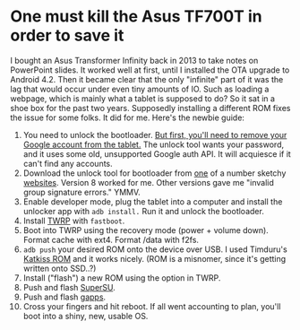 # One must kill the Asus TF700T in order to save it
I bought an Asus Transformer Infinity back in 2013 to take notes on PowerPoint slides. It worked well at first, until I installed the OTA upgrade to Android 4.2. Then it became clear that the only "infinite" part of it was the lag that would occur under even tiny amounts of IO.  Such as loading a webpage, which is mainly what a tablet is supposed to do?  So it sat in a shoe box for the past two years.  Supposedly installing a different ROM fixes the issue for some folks.  It did for me.  Here's the newbie guide:

1. You need to unlock the bootloader.  [But first, you'll need to remove your Google account from the tablet.](http://www.transformerforums.com/forum/transformer-pad-300-development/45021-password-needed-unlock-3.html) The unlock tool wants your password, and it uses some old, unsupported Google auth API.  It will acquiesce if it can't find any accounts.
2. Download the unlock tool for bootloader from [one](http://thedroidlawyer.com/2014/08/improve-asus-transformer-infinity-pad-tf700t/) of a number sketchy [websites](https://www.asus.com/us/Tablets/The_New_ASUS_Transformer_PadTF701T/HelpDesk_Download/).  Version 8 worked for me.  Other versions gave me "invalid group signature errors." YMMV.
3. Enable developer mode, plug the tablet into a computer and install the unlocker app with `adb install.` Run it and unlock the bootloader.
4. Install [TWRP](https://twrp.me/devices/asustransformerinfinityTF700T.html) with `fastboot`.
5. Boot into TWRP using the recovery mode (power + volume down). Format cache with ext4.  Format /data with f2fs.
6. `adb push` your desired ROM onto the device over USB. I used Timduru's [Katkiss ROM](http://public.timduru.org/Android/KatKiss/6.0/) and it works nicely.  (ROM is a misnomer, since it's getting written onto SSD..?)
7. Install ("flash") a new ROM using the option in TWRP. 
8. Push and flash [SuperSU](http://www.supersu.com/download).
9. Push and flash [gapps](http://opengapps.org/).
10. Cross your fingers and hit reboot.  If all went accounting to plan, you'll boot into a shiny, new, usable OS.
